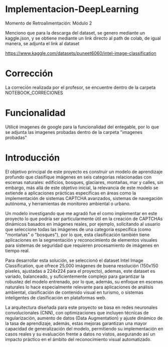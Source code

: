 # Implementacion-DeepLearning
Momento de Retroalimentación: Módulo 2

Menciono que para la descarga del dataset, se genero mediante un kaggle.json, y se obtiene
mediante un link directo al path de colab, de igual manera, se adjunta el link al dataset

https://www.kaggle.com/datasets/puneet6060/intel-image-classification


# Corrección

La correción realizada por el profesor, se encuentre dentro de la carpeta NOTEBOOK_CORRECIONES

# Funcionalidad

Utilicé imagenes de google para la funcionalidad del entegable, por lo que se adjunta las imagenes probadas dentro de la carpeta "imagenes probadas"

# Introducción
El objetivo principal de este proyecto es construir un modelo de aprendizaje profundo que clasifique imágenes en seis categorías relacionadas con escenas naturales: edificios, bosques, glaciares, montañas, mar y calles, sin embargo, más allá de este objetivo inicial, la relevancia de este modelo se extiende a aplicaciones prácticas específicas en áreas como la implementación de sistemas CAPTCHA avanzados, sistemas de navegación autónoma, y herramientas de monitoreo ambiental o urbano.

Un modelo investigando que me agradó fue el como implementar en este proyecto lo que podría ser particularmente útil en la creación de CAPTCHAs dinámicos basados en imágenes reales, por ejemplo, solicitando al usuario que seleccione todas las imágenes de una categoría específica (como "montañas" o "bosques"), por lo que, esta clasificación también tiene aplicaciones en la segmentación y reconocimiento de elementos visuales para sistemas de seguridad que requieren procesamiento de imágenes en tiempo real.

Para desarrollar esta solución, se seleccionó el dataset Intel Image Classification, que ofrece 25,000 imágenes de buena resolución (150x150 píxeles, ajustadas a 224x224 para el proyecto), ademas, este dataset es variado, balanceado, y suficientemente complejo para garantizar la robustez del modelo entrenado, por lo que, además, su enfoque en escenas naturales lo hace especialmente relevante para aplicaciones de análisis ambiental, clasificación de contenido visual en turismo, o sistemas inteligentes de clasificación en plataformas web.

La arquitectura diseñada para este proyecto se basa en redes neuronales convolucionales (CNN), con optimizaciones que incluyen técnicas de regularización, aumento de datos (Data Augmentation) y ajuste dinámico de la tasa de aprendizaje, además, estas mejoras garantizan una mayor capacidad de generalización del modelo, permitiendo su implementación en casos reales y su evaluación frente a datos no vistos, asegurando así un impacto práctico en el ámbito del reconocimiento visual automatizado.
